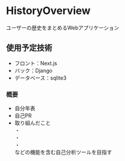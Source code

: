 # HistoryOverview
ユーザーの歴史をまとめるWebアプリケーション

## 使用予定技術
- フロント：Next.js
- バック：Django
- データベース：sqlite3

### 概要
- 自分年表
- 自己PR
- 取り組んだこと  
・  
・  
・  
などの機能を含む自己分析ツールを目指す
